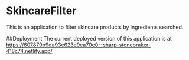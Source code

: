 # SkincareFilter
This is an application to filter skincare products by ingredients searched.

##Deployment
The current deployed version of this application is at https://607879b9da93e623e9ea70c0--sharp-stonebraker-418c74.netlify.app/
